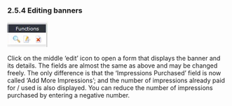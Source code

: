 ### 2.5.4	Editing banners

![img_48.jpg](../assets/img_48.jpg)  
 
Click on the middle ‘edit’ icon to open a form that displays the banner and its details. The fields are almost the same as above and may be changed freely. The only difference is that the ‘Impressions Purchased’ field is now called ‘Add More Impressions’; and the number of impressions already paid for / used is also displayed. You can reduce the number of impressions purchased by entering a negative number.
